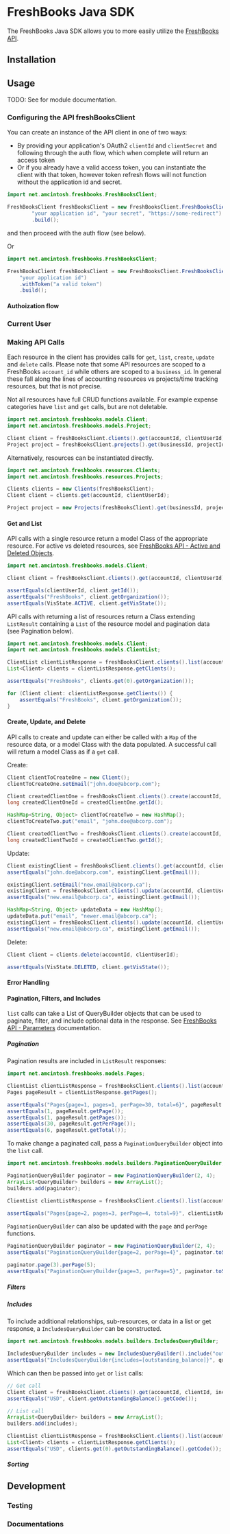 # FreshBooks Java SDK

The FreshBooks Java SDK allows you to more easily utilize the [FreshBooks API](https://www.freshbooks.com/api).

## Installation

## Usage

TODO: See for module documentation.

### Configuring the API freshBooksClient

You can create an instance of the API client in one of two ways:

- By providing your application's OAuth2 `clientId` and `clientSecret` and following through the auth flow, which 
  when complete will return an access token
- Or if you already have a valid access token, you can instantiate the client with that token, however token refresh 
  flows will not function without the application id and secret.

```java
import net.amcintosh.freshbooks.FreshBooksClient;

FreshBooksClient freshBooksClient = new FreshBooksClient.FreshBooksClientBuilder(
        "your application id", "your secret", "https://some-redirect")
        .build();
```

and then proceed with the auth flow (see below).

Or

```java
import net.amcintosh.freshbooks.FreshBooksClient;

FreshBooksClient freshBooksClient = new FreshBooksClient.FreshBooksClientBuilder(
    "your application id")
    .withToken("a valid token")
    .build();
```

#### Authoization flow

### Current User

### Making API Calls

Each resource in the client has provides calls for `get`, `list`, `create`, `update` and `delete` calls. Please note that some API resources are scoped to a FreshBooks `account_id` while others are scoped to a `business_id`. In general these fall along the lines of accounting resources vs projects/time tracking resources, but that is not precise.

Not all resources have full CRUD functions available. For example expense categories have `list` and `get` calls, but
are not deletable.

```java
import net.amcintosh.freshbooks.models.Client;
import net.amcintosh.freshbooks.models.Project;

Client client = freshBooksClient.clients().get(accountId, clientUserId);
Project project = freshBooksClient.projects().get(businessId, projectId);
```

Alternatively, resources can be instantiated directly.

```java
import net.amcintosh.freshbooks.resources.Clients;
import net.amcintosh.freshbooks.resources.Projects;

Clients clients = new Clients(freshBooksClient);
Client client = clients.get(accountId, clientUserId);

Project project = new Projects(freshBooksClient).get(businessId, projectId);
```

#### Get and List

API calls with a single resource return a model Class of the appropriate resource.
For active vs deleted resources, see [FreshBooks API - Active and Deleted Objects](https://www.freshbooks.com/api/active_deleted).

```java
import net.amcintosh.freshbooks.models.Client;

Client client = freshBooksClient.clients().get(accountId, clientUserId);

assertEquals(clientUserId, client.getId());
assertEquals("FreshBooks", client.getOrganization());
assertEquals(VisState.ACTIVE, client.getVisState());
```

API calls with returning a list of resources return a Class extending `ListResult` containing a `List` of the resource model
and pagination data (see Pagination below).

```java
import net.amcintosh.freshbooks.models.Client;
import net.amcintosh.freshbooks.models.ClientList;

ClientList clientListResponse = freshBooksClient.clients().list(accountId);
List<Client> clients = clientListResponse.getClients();

assertEquals("FreshBooks", clients.get(0).getOrganization());

for (Client client: clientListResponse.getClients()) {
    assertEquals("FreshBooks", client.getOrganization());
}
```

#### Create, Update, and Delete

API calls to create and update can either be called with a `Map` of the resource data,
or a model Class with the data populated. A successful call will return a model Class
as if a `get` call.

Create:

```java
Client clientToCreateOne = new Client();
clientToCreateOne.setEmail("john.doe@abcorp.com");

Client createdClientOne = freshBooksClient.clients().create(accountId, clientToCreateOne);
long createdClientOneId = createdClientOne.getId();

HashMap<String, Object> clientToCreateTwo = new HashMap();
clientToCreateTwo.put("email", "john.doe@abcorp.com");

Client createdClientTwo = freshBooksClient.clients().create(accountId, clientToCreateTwo);
long createdClientTwoId = createdClientTwo.getId();
```

Update:

```java
Client existingClient = freshBooksClient.clients().get(accountId, clientUserId);
assertEquals("john.doe@abcorp.com", existingClient.getEmail());

existingClient.setEmail("new.email@abcorp.ca");
existingClient = freshBooksClient.clients().update(accountId, clientUserId, existingClient);
assertEquals("new.email@abcorp.ca", existingClient.getEmail());

HashMap<String, Object> updateData = new HashMap();
updateData.put("email", "newer.email@abcorp.ca");
existingClient = freshBooksClient.clients().update(accountId, clientUserId, updateData);
assertEquals("new.email@abcorp.ca", existingClient.getEmail());
```

Delete:

```java
Client client = clients.delete(accountId, clientUserId);

assertEquals(VisState.DELETED, client.getVisState());
```

#### Error Handling

#### Pagination, Filters, and Includes

`list` calls can take a List of QueryBuilder objects that can be used to paginate, filter, and include
optional data in the response. See [FreshBooks API - Parameters](https://www.freshbooks.com/api/parameters) documentation.

##### Pagination

Pagination results are included in `ListResult` responses:

```java
import net.amcintosh.freshbooks.models.Pages;

ClientList clientListResponse = freshBooksClient.clients().list(accountId);
Pages pageResult = clientListResponse.getPages();

assertEquals("Pages{page=1, pages=1, perPage=30, total=6}", pageResult.toString());
assertEquals(1, pageResult.getPage());
assertEquals(1, pageResult.getPages());
assertEquals(30, pageResult.getPerPage());
assertEquals(6, pageResult.getTotal());
```

To make change a paginated call, pass a `PaginationQueryBuilder` object into the `list` call.

```java
import net.amcintosh.freshbooks.models.builders.PaginationQueryBuilder;

PaginationQueryBuilder paginator = new PaginationQueryBuilder(2, 4);
ArrayList<QueryBuilder> builders = new ArrayList();
builders.add(paginator);

ClientList clientListResponse = freshBooksClient.clients().list(accountId, builders);

assertEquals("Pages{page=2, pages=3, perPage=4, total=9}", clientListResponse.getPages().toString());
```

`PaginationQueryBuilder` can also be updated with the `page` and `perPage` functions.

```java
PaginationQueryBuilder paginator = new PaginationQueryBuilder(2, 4);
assertEquals("PaginationQueryBuilder{page=2, perPage=4}", paginator.toString());

paginator.page(3).perPage(5);
assertEquals("PaginationQueryBuilder{page=3, perPage=5}", paginator.toString());
```

##### Filters

##### Includes

To include additional relationships, sub-resources, or data in a list or get response, a `IncludesQueryBuilder`
can be constructed.

```java
import net.amcintosh.freshbooks.models.builders.IncludesQueryBuilder;

IncludesQueryBuilder includes = new IncludesQueryBuilder().include("outstanding_balance");
assertEquals("IncludesQueryBuilder{includes=[outstanding_balance]}", query.toString());
```

Which can then be passed into `get` or `list` calls:

```java
// Get call
Client client = freshBooksClient.clients().get(accountId, clientId, includes);
assertEquals("USD", client.getOutstandingBalance().getCode());

// List call
ArrayList<QueryBuilder> builders = new ArrayList();
builders.add(includes);

ClientList clientListResponse = freshBooksClient.clients().list(accountId, builders);
List<Client> clients = clientListResponse.getClients();
assertEquals("USD", clients.get(0).getOutstandingBalance().getCode());
```

##### Sorting

## Development

### Testing


### Documentations
